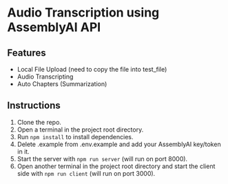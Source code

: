 # Audio Transcription using AssemblyAI API

## Features

- Local File Upload (need to copy the file into test_file) 
- Audio Transcripting
- Auto Chapters (Summarization)

## Instructions

1. Clone the repo.
2. Open a terminal in the project root directory.
3. Run `npm install` to install dependencies.
4. Delete .example from .env.example and add your AssemblyAI key/token in it.
5. Start the server with `npm run server` (will run on port 8000).
7. Open another terminal in the project root directory and start the client side with `npm run client` (will run on port 3000).
